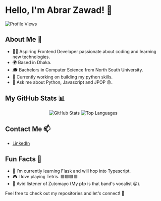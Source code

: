 

<!--
**Abrar-0/Abrar-0** is a ✨ _special_ ✨ repository because its `README.md` (this file) appears on your GitHub profile.

Here are some ideas to get you started:

- 🔭 I’m currently working on ...
- 🌱 I’m currently learning ...
- 👯 I’m looking to collaborate on ...
- 🤔 I’m looking for help with ...
- 💬 Ask me about ...
- 📫 How to reach me: ...
- 😄 Pronouns: ...
- ⚡ Fun fact: ...
-->
# Hello, I'm Abrar Zawad! 👋

![Profile Views](https://komarev.com/ghpvc/?username=Abrar-0&color=brightgreen)

## About Me 🌟
- 👨‍💻 Aspiring Frontend Developer passionate about coding and learning new technologies.
- 🌍 Based in Dhaka.
- 🎓 Bachelors in Computer Science from North South University.
- 🚀 Currently working on building my python skills.
- 💬 Ask me about Python, Javascript and JPOP 😛.

## My GitHub Stats 📊

<p align="center">
  <img src="https://github-readme-stats.vercel.app/api?username=abrar-0&show_icons=true&theme=radical" alt="GitHub Stats" />
  <img src="https://github-readme-stats.vercel.app/api/top-langs/?username=abrar-0&layout=compact&theme=radical" alt="Top Languages" />
</p>

## Contact Me 📫
- [LinkedIn](https://www.linkedin.com/in/abrar-zawad)
<!-- [Email](mailto:youremail@example.com) -->

## Fun Facts 🎉
- 🌱 I’m currently learning Flask and will hop into Typescript.
- 🎮 I love playing Tetris. 🟩🟩🟩🟩
- 🎵 Avid listener of Zutomayo (My pfp is that band's vocalist 😛).

Feel free to check out my repositories and let's connect! 🚀
